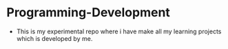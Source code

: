 # Programming-Development

* This is my experimental repo where i have make all my learning projects which is developed by me.
